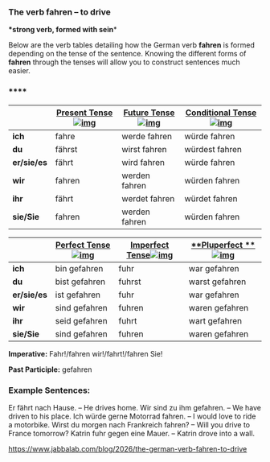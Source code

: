 ### The verb fahren – to drive

**\*strong verb, formed with sein***

Below are the verb tables detailing how the German verb **fahren** is formed depending on the tense of the sentence. Knowing the different forms of **fahren** through the tenses will allow you to construct sentences much easier.

### ****

|               | [**Present Tense**![img](https://www.jabbalab.com/images/qm.jpg)](http://www.jabbalab.com/blog/880/how-german-verbs-work-in-the-present-tense-part-1) | [**Future Tense**![img](https://www.jabbalab.com/images/qm.jpg)](http://www.jabbalab.com/blog/1126/german-future-tense-and-how-to-use-it) | [**Conditional Tense**![img](https://www.jabbalab.com/images/qm.jpg)](http://www.jabbalab.com/blog/1160/german-conditional-tense-what-it-is-and-how-to-use-it) |
| ------------- | ---------------------------------------- | ---------------------------------------- | ---------------------------------------- |
| **ich**       | fahre                                    | werde fahren                             | würde fahren                             |
| **du**        | fährst                                   | wirst fahren                             | würdest fahren                           |
| **er/sie/es** | fährt                                    | wird fahren                              | würde fahren                             |
| **wir**       | fahren                                   | werden fahren                            | würden fahren                            |
| **ihr**       | fährt                                    | werdet fahren                            | würdet fahren                            |
| **sie/Sie**   | fahren                                   | werden fahren                            | würden fahren                            |

 

|               | [Perfect Tense![img](https://www.jabbalab.com/images/qm.jpg)](http://www.jabbalab.com/blog/1011/past-tense-german-how-to-talk-about-the-past-in-german) | [**Imperfect Tense**![img](https://www.jabbalab.com/images/qm.jpg)](http://www.jabbalab.com/blog/1028/past-tense-german-the-imperfect-tense) | [**Pluperfect **![img](https://www.jabbalab.com/images/qm.jpg)](http://www.jabbalab.com/blog/1207/german-past-tense-%E2%80%93-the-pluperfect-tense) |
| ------------- | ---------------------------------------- | ---------------------------------------- | ---------------------------------------- |
| **ich**       | bin gefahren                             | fuhr                                     | war gefahren                             |
| **du**        | bist gefahren                            | fuhrst                                   | warst gefahren                           |
| **er/sie/es** | ist gefahren                             | fuhr                                     | war gefahren                             |
| **wir**       | sind gefahren                            | fuhren                                   | waren gefahren                           |
| **ihr**       | seid gefahren                            | fuhrt                                    | wart gefahren                            |
| **sie/Sie**   | sind gefahren                            | fuhren                                   | waren gefahren                           |

**Imperative:** Fahr!/fahren wir!/fahrt!/fahren Sie!

**Past Participle:** gefahren

### Example Sentences:

Er fährt nach Hause. – He drives home.
Wir sind zu ihm gefahren. – We have driven to his place.
Ich würde gerne Motorrad fahren. – I would love to ride a motorbike.
Wirst du morgen nach Frankreich fahren? – Will you drive to France tomorrow?
Katrin fuhr gegen eine Mauer. – Katrin drove into a wall.



https://www.jabbalab.com/blog/2026/the-german-verb-fahren-to-drive